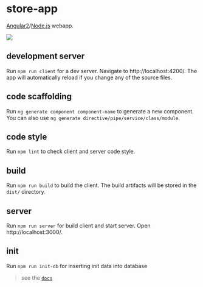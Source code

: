 # store-app
[Angular2](https://angular.io)/[Node.js](https://nodejs.org/en/) webapp.

![](http://res.cloudinary.com/dzsjwgjii/image/upload/v1490542775/mean2.jpg)

## development server
Run `npm run client` for a dev server. Navigate to http://localhost:4200/. The app will automatically reload if you change any of the source files.

## code scaffolding
Run `ng generate component component-name` to generate a new component. You can also use `ng generate directive/pipe/service/class/module`.

## code style
Run `npm lint` to check client and server code style.

## build
Run `npm run build` to build the client. The build artifacts will be stored in the `dist/` directory.

## server
Run `npm run server` for build client and start server. Open http://localhost:3000/.

## init
Run `npm run init-db` for inserting init data into database

> see the [`docs`](http://drapegnik.github.io/bsu/technology/lab2/docs)
